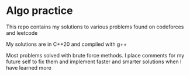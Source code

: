# Algo practice

This repo contains my solutions to various problems found on codeforces and leetcode

My solutions are in C++20 and compiled with g++

Most problems solved with brute force methods. I place comments for my future self
to fix them and implement faster and smarter solutions when I have learned more